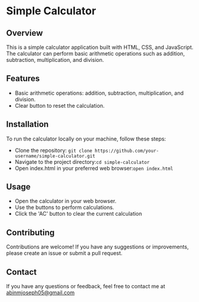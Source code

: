 <h1>Simple Calculator</h1>
<h2>Overview</h2>
<p>This is a simple calculator application built with HTML, CSS, and JavaScript. The calculator can perform basic arithmetic operations such as addition, subtraction, multiplication, and division.</p>
<h2>Features</h2>
<body>
  <ul>
    <li>Basic arithmetic operations: addition, subtraction, multiplication, and division.</li>
    <li>Clear button to reset the calculation.</li>
  </ul>
</body>
<h2>Installation</h2>
<p>To run the calculator locally on your machine, follow these steps:</p>
<body>
  <ul>
  <li>Clone the repository: <code>git clone https://github.com/your-username/simple-calculator.git
</code></li>
<li>Navigate to the project directory:<code>cd simple-calculator
</code></li>
<li>Open index.html in your preferred web browser:<code>open index.html
</code></li>
  </ul>
</body>
<h2>Usage</h2>
<body>
  <ul>
    <li>Open the calculator in your web browser.</li>
  <li>Use the buttons to perform calculations.</li>
    <li>Click the 'AC' button to clear the current calculation</li>
  </ul>
</body>
<h2>Contributing</h2>
<p>Contributions are welcome! If you have any suggestions or improvements, please create an issue or submit a pull request.</p>
<h2>Contact</h2>
<p>If you have any questions or feedback, feel free to contact me at <a href="mailto:abinmjoseph05@gmail.com">abinmjoseph05@gmail.com</a></p>
